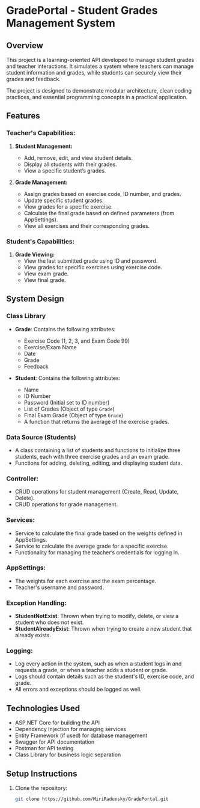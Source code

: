 # GradePortal - Student Grades Management System

## Overview

This project is a learning-oriented API developed to manage student grades and teacher interactions. It simulates a system where teachers can manage student information and grades, while students can securely view their grades and feedback.

The project is designed to demonstrate modular architecture, clean coding practices, and essential programming concepts in a practical application.

## Features

### Teacher's Capabilities:
1. **Student Management:**
   - Add, remove, edit, and view student details.
   - Display all students with their grades.
   - View a specific student’s grades.

2. **Grade Management:**
   - Assign grades based on exercise code, ID number, and grades.
   - Update specific student grades.
   - View grades for a specific exercise.
   - Calculate the final grade based on defined parameters (from AppSettings).
   - View all exercises and their corresponding grades.

### Student's Capabilities:
1. **Grade Viewing:**
   - View the last submitted grade using ID and password.
   - View grades for specific exercises using exercise code.
   - View exam grade.
   - View final grade.

## System Design

### Class Library
- **Grade**: Contains the following attributes:
  - Exercise Code (1, 2, 3, and Exam Code 99)
  - Exercise/Exam Name
  - Date
  - Grade
  - Feedback

- **Student**: Contains the following attributes:
  - Name
  - ID Number
  - Password (Initial set to ID number)
  - List of Grades (Object of type `Grade`)
  - Final Exam Grade (Object of type `Grade`)
  - A function that returns the average of the exercise grades.

### Data Source (Students)
- A class containing a list of students and functions to initialize three students, each with three exercise grades and an exam grade.
- Functions for adding, deleting, editing, and displaying student data.

### Controller:
- CRUD operations for student management (Create, Read, Update, Delete).
- CRUD operations for grade management.

### Services:
- Service to calculate the final grade based on the weights defined in AppSettings.
- Service to calculate the average grade for a specific exercise.
- Functionality for managing the teacher’s credentials for logging in.

### AppSettings:
- The weights for each exercise and the exam percentage.
- Teacher's username and password.

### Exception Handling:
- **StudentNotExist**: Thrown when trying to modify, delete, or view a student who does not exist.
- **StudentAlreadyExist**: Thrown when trying to create a new student that already exists.

### Logging:
- Log every action in the system, such as when a student logs in and requests a grade, or when a teacher adds a student or grade.
- Logs should contain details such as the student's ID, exercise code, and grade.
- All errors and exceptions should be logged as well.

## Technologies Used
- ASP.NET Core for building the API
- Dependency Injection for managing services
- Entity Framework (if used) for database management
- Swagger for API documentation
- Postman for API testing
- Class Library for business logic separation

## Setup Instructions

1. Clone the repository:
   ```bash
   git clone https://github.com/MiriRadunsky/GradePortal.git
